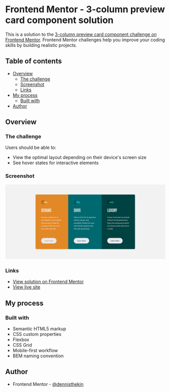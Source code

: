 # Frontend Mentor - 3-column preview card component solution

This is a solution to the [3-column preview card component challenge on Frontend Mentor](https://www.frontendmentor.io/challenges/3column-preview-card-component-pH92eAR2-). Frontend Mentor challenges help you improve your coding skills by building realistic projects. 

## Table of contents

- [Overview](#overview)
  - [The challenge](#the-challenge)
  - [Screenshot](#screenshot)
  - [Links](#links)
- [My process](#my-process)
  - [Built with](#built-with) 
- [Author](#author)

## Overview

### The challenge

Users should be able to:

- View the optimal layout depending on their device's screen size
- See hover states for interactive elements

### Screenshot

![desktop-view](images/desktop-view.png)

### Links

- [View solution on Frontend Mentor](https://www.frontendmentor.io/solutions/responsive-3column-card-using-bem-css-properties-grid-aqdzotxaPw)
- [View live site](https://3-column-preview-card-denniskin.vercel.app/)

## My process

### Built with

- Semantic HTML5 markup
- CSS custom properties
- Flexbox
- CSS Grid
- Mobile-first workflow
- BEM naming convention

## Author

- Frontend Mentor - [@dennisthekin](https://www.frontendmentor.io/profile/dennisthekin)
